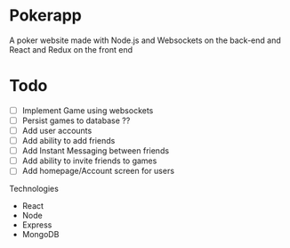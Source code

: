 # Pokerapp
A poker website made with Node.js and Websockets on the back-end and React and Redux on the front end


# Todo
- [ ] Implement Game using websockets
- [ ] Persist games to database ?? 
- [ ] Add user accounts 
- [ ] Add ability to add friends
- [ ] Add Instant Messaging between friends
- [ ] Add ability to invite friends to games
- [ ] Add homepage/Account screen for users

Technologies
- React
- Node
- Express
- MongoDB
